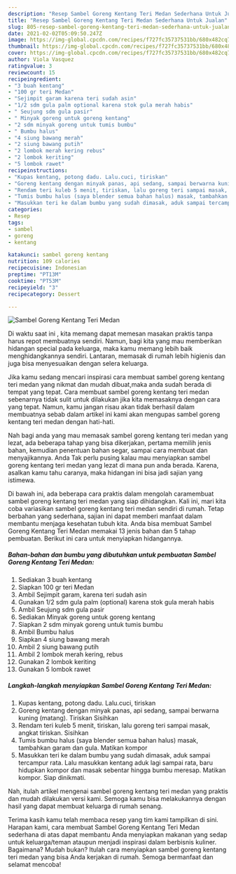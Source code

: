 ```yaml
---
description: "Resep Sambel Goreng Kentang Teri Medan Sederhana Untuk Jualan"
title: "Resep Sambel Goreng Kentang Teri Medan Sederhana Untuk Jualan"
slug: 805-resep-sambel-goreng-kentang-teri-medan-sederhana-untuk-jualan
date: 2021-02-02T05:09:50.247Z
image: https://img-global.cpcdn.com/recipes/f727fc35737531bb/680x482cq70/sambel-goreng-kentang-teri-medan-foto-resep-utama.jpg
thumbnail: https://img-global.cpcdn.com/recipes/f727fc35737531bb/680x482cq70/sambel-goreng-kentang-teri-medan-foto-resep-utama.jpg
cover: https://img-global.cpcdn.com/recipes/f727fc35737531bb/680x482cq70/sambel-goreng-kentang-teri-medan-foto-resep-utama.jpg
author: Viola Vasquez
ratingvalue: 3
reviewcount: 15
recipeingredient:
- "3 buah kentang"
- "100 gr teri Medan"
- "Sejimpit garam karena teri sudah asin"
- "1/2 sdm gula palm optional karena stok gula merah habis"
- " Seujung sdm gula pasir"
- " Minyak goreng untuk goreng kentang"
- "2 sdm minyak goreng untuk tumis bumbu"
- " Bumbu halus"
- "4 siung bawang merah"
- "2 siung bawang putih"
- "2 lombok merah kering rebus"
- "2 lombok keriting"
- "5 lombok rawet"
recipeinstructions:
- "Kupas kentang, potong dadu. Lalu.cuci, tiriskan"
- "Goreng kentang dengan minyak panas, api sedang, sampai berwarna kuning (matang). Tiriskan Sisihkan"
- "Rendam teri kuleb 5 menit, tiriskan, lalu goreng teri sampai masak, angkat tiriskan. Sisihkan"
- "Tumis bumbu halus (saya blender semua bahan halus) masak, tambahkan garam dan gula. Matikan kompor"
- "Masukkan teri ke dalam bumbu yang sudah dimasak, aduk sampai tercampur rata. Lalu masukkan kentang aduk lagi sampai rata, baru hidupkan kompor dan masak sebentar hingga bumbu meresap. Matikan kompor. Siap dinikmati."
categories:
- Resep
tags:
- sambel
- goreng
- kentang

katakunci: sambel goreng kentang 
nutrition: 109 calories
recipecuisine: Indonesian
preptime: "PT13M"
cooktime: "PT53M"
recipeyield: "3"
recipecategory: Dessert

---
```



![Sambel Goreng Kentang Teri Medan](https://img-global.cpcdn.com/recipes/f727fc35737531bb/680x482cq70/sambel-goreng-kentang-teri-medan-foto-resep-utama.jpg)

Di waktu  saat ini , kita memang dapat memesan masakan praktis tanpa harus repot membuatnya sendiri. Namun, bagi kita yang mau memberikan hidangan special pada keluarga, maka kamu memang lebih baik menghidangkannya sendiri. Lantaran, memasak di rumah lebih higienis dan juga bisa menyesuaikan dengan selera keluarga.

Jika kamu sedang mencari inspirasi cara membuat sambel goreng kentang teri medan yang nikmat dan mudah dibuat,maka anda sudah berada di tempat yang tepat. Cara membuat sambel goreng kentang teri medan  sebenarnya tidak sulit untuk dilakukan jika kita memasaknya dengan cara yang tepat. Namun, kamu jangan risau akan tidak berhasil dalam membuatnya 
sebab dalam artikel ini kami akan mengupas sambel goreng kentang teri medan dengan hati-hati.  



Nah bagi anda yang mau memasak sambel goreng kentang teri medan yang lezat, ada beberapa tahap yang bisa dikerjakan, pertama memilih jenis bahan, kemudian penentuan bahan segar, sampai cara membuat dan menyajikannya. Anda Tak perlu pusing kalau mau menyiapkan sambel goreng kentang teri medan yang lezat di mana pun anda berada. Karena, asalkan kamu  tahu caranya, maka hidangan ini bisa jadi sajian yang istimewa.

Di bawah ini, ada beberapa cara praktis  dalam mengolah caramembuat sambel goreng kentang teri medan yang siap dihidangkan. Kali ini, mari kita coba variasikan sambel goreng kentang teri medan sendiri di rumah. Tetap berbahan yang sederhana, sajian ini dapat memberi manfaat dalam membantu menjaga kesehatan tubuh kita. Anda bisa membuat Sambel Goreng Kentang Teri Medan memakai 13 jenis bahan dan 5 tahap pembuatan. Berikut ini cara untuk menyiapkan hidangannya.

<!--inarticleads1-->

##### Bahan-bahan dan bumbu yang dibutuhkan untuk pembuatan Sambel Goreng Kentang Teri Medan:

1. Sediakan 3 buah kentang
1. Siapkan 100 gr teri Medan
1. Ambil Sejimpit garam, karena teri sudah asin
1. Gunakan 1/2 sdm gula palm (optional) karena stok gula merah habis
1. Ambil  Seujung sdm gula pasir
1. Sediakan  Minyak goreng untuk goreng kentang
1. Siapkan 2 sdm minyak goreng untuk tumis bumbu
1. Ambil  Bumbu halus
1. Siapkan 4 siung bawang merah
1. Ambil 2 siung bawang putih
1. Ambil 2 lombok merah kering, rebus
1. Gunakan 2 lombok keriting
1. Gunakan 5 lombok rawet




<!--inarticleads2-->

##### Langkah-langkah menyiapkan Sambel Goreng Kentang Teri Medan:

1. Kupas kentang, potong dadu. Lalu.cuci, tiriskan
1. Goreng kentang dengan minyak panas, api sedang, sampai berwarna kuning (matang). Tiriskan Sisihkan
1. Rendam teri kuleb 5 menit, tiriskan, lalu goreng teri sampai masak, angkat tiriskan. Sisihkan
1. Tumis bumbu halus (saya blender semua bahan halus) masak, tambahkan garam dan gula. Matikan kompor
1. Masukkan teri ke dalam bumbu yang sudah dimasak, aduk sampai tercampur rata. Lalu masukkan kentang aduk lagi sampai rata, baru hidupkan kompor dan masak sebentar hingga bumbu meresap. Matikan kompor. Siap dinikmati.




Nah, itulah artikel mengenai  sambel goreng kentang teri medan  yang praktis dan mudah dilakukan versi kami. Semoga kamu bisa melakukannya dengan hasil yang dapat membuat keluarga di rumah senang. 

Terima kasih kamu telah membaca resep yang tim kami tampilkan di sini. Harapan kami, cara membuat  Sambel Goreng Kentang Teri Medan sederhana di atas dapat membantu Anda menyiapkan makanan yang sedap untuk keluarga/teman ataupun menjadi inspirasi dalam berbisnis kuliner. Bagaimana? Mudah bukan? Itulah cara menyiapkan sambel goreng kentang teri medan yang bisa Anda kerjakan di rumah. Semoga bermanfaat dan selamat mencoba!

